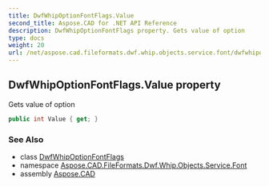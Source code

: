```yaml
---
title: DwfWhipOptionFontFlags.Value
second_title: Aspose.CAD for .NET API Reference
description: DwfWhipOptionFontFlags property. Gets value of option
type: docs
weight: 20
url: /net/aspose.cad.fileformats.dwf.whip.objects.service.font/dwfwhipoptionfontflags/value/
---
```

## DwfWhipOptionFontFlags.Value property

Gets value of option

```csharp
public int Value { get; }
```

### See Also

* class [DwfWhipOptionFontFlags](../)
* namespace [Aspose.CAD.FileFormats.Dwf.Whip.Objects.Service.Font](../../dwfwhipoptionfontflags/)
* assembly [Aspose.CAD](../../../)


